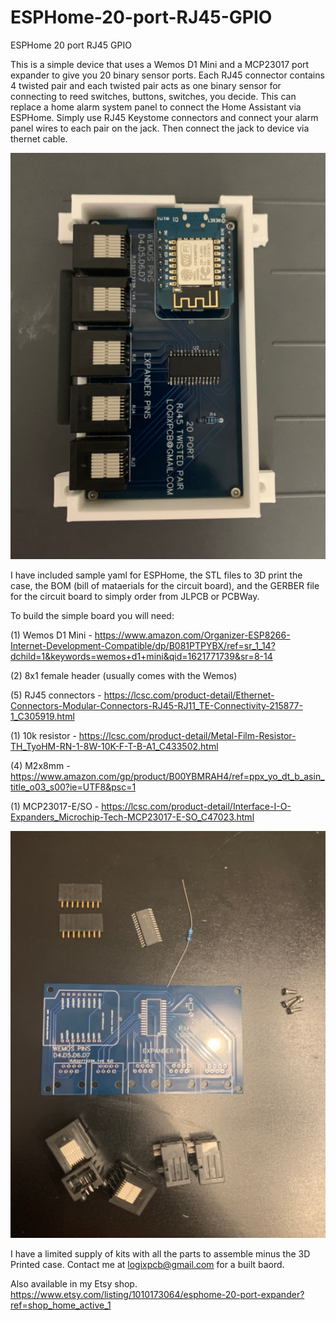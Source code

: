 # ESPHome-20-port-RJ45-GPIO
ESPHome 20 port RJ45 GPIO

This is a simple device that uses a Wemos D1 Mini and a MCP23017 port expander to give you 20 binary sensor ports.  Each RJ45 connector contains 4 twisted pair and each twisted pair acts as one binary sensor for connecting to reed switches, buttons, switches, you decide.  This can replace a home alarm system panel to connect the Home Assistant via ESPHome.  Simply use RJ45 Keystome connectors and connect your alarm panel wires to each pair on the jack.  Then connect the jack to device via thernet cable. 

![GitHub Logo](https://github.com/logichousepcb/ESPHome-20-port-RJ45-GPIO/blob/main/20_PORT-WEMOS-PIC.PNG)

I have included sample yaml for ESPHome, the STL files to 3D print the case, the BOM (bill of mataerials for the circuit board), and the GERBER file for the circuit board to simply order from JLPCB or PCBWay.

To build the simple board you will need:

(1) Wemos D1 Mini - https://www.amazon.com/Organizer-ESP8266-Internet-Development-Compatible/dp/B081PTPYBX/ref=sr_1_14?dchild=1&keywords=wemos+d1+mini&qid=1621771739&sr=8-14

(2) 8x1 female header (usually comes with the Wemos)

(5) RJ45 connectors - https://lcsc.com/product-detail/Ethernet-Connectors-Modular-Connectors-RJ45-RJ11_TE-Connectivity-215877-1_C305919.html

(1) 10k resistor - https://lcsc.com/product-detail/Metal-Film-Resistor-TH_TyoHM-RN-1-8W-10K-F-T-B-A1_C433502.html

(4) M2x8mm - https://www.amazon.com/gp/product/B00YBMRAH4/ref=ppx_yo_dt_b_asin_title_o03_s00?ie=UTF8&psc=1

(1) MCP23017-E/SO - https://lcsc.com/product-detail/Interface-I-O-Expanders_Microchip-Tech-MCP23017-E-SO_C47023.html

![GitHub Logo](https://github.com/logichousepcb/ESPHome-20-port-RJ45-GPIO/blob/main/20_PORT-WEMOS-PARTS.PNG)

I have a limited supply of kits with all the parts to assemble minus the 3D Printed case.  Contact me at logixpcb@gmail.com for a built baord.  

Also available in my Etsy shop.    https://www.etsy.com/listing/1010173064/esphome-20-port-expander?ref=shop_home_active_1
